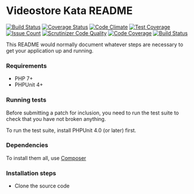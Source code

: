 # Videostore Kata README #

[![Build Status](https://travis-ci.org/fpradas/videostore-kata.svg?branch=master)](https://travis-ci.org/fpradas/videostore-kata)
[![Coverage Status](https://coveralls.io/repos/github/fpradas/videostore-kata/badge.svg?branch=master)](https://coveralls.io/github/fpradas/videostore-kata?branch=master)
[![Code Climate](https://codeclimate.com/github/fpradas/videostore-kata/badges/gpa.svg)](https://codeclimate.com/github/fpradas/videostore-kata)
[![Test Coverage](https://codeclimate.com/github/fpradas/videostore-kata/badges/coverage.svg)](https://codeclimate.com/github/fpradas/videostore-kata/coverage)
[![Issue Count](https://codeclimate.com/github/fpradas/videostore-kata/badges/issue_count.svg)](https://codeclimate.com/github/fpradas/videostore-kata)
[![Scrutinizer Code Quality](https://scrutinizer-ci.com/g/fpradas/videostore-kata/badges/quality-score.png?b=master)](https://scrutinizer-ci.com/g/fpradas/videostore-kata/?branch=master)
[![Code Coverage](https://scrutinizer-ci.com/g/fpradas/videostore-kata/badges/coverage.png?b=master)](https://scrutinizer-ci.com/g/fpradas/videostore-kata/?branch=master)
[![Build Status](https://scrutinizer-ci.com/g/fpradas/videostore-kata/badges/build.png?b=master)](https://scrutinizer-ci.com/g/fpradas/videostore-kata/build-status/master)

This README would normally document whatever steps are necessary to get your application up and running. 

### Requirements ###

* PHP 7+
* PHPUnit 4+

### Running tests ###

Before submitting a patch for inclusion, you need to run the test suite to check that you have not broken anything.

To run the test suite, install PHPUnit 4.0 (or later) first.

### Dependencies ###

To install them all, use [Composer](https://getcomposer.org/)

### Installation steps ###

* Clone the source code